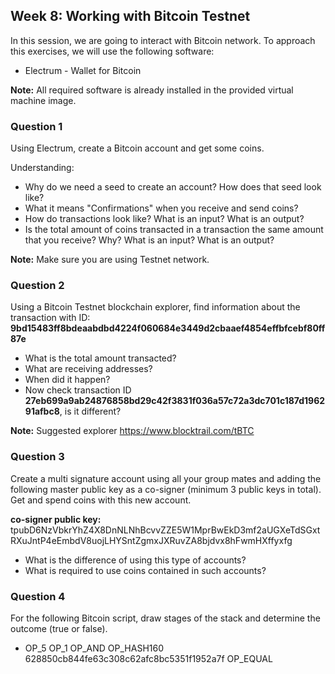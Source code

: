## Week 8: Working with Bitcoin Testnet

In this session, we are going to interact with Bitcoin network.
To approach this exercises, we will use the following software:
* Electrum - Wallet for Bitcoin

**Note:** All required software is already installed in the provided virtual machine
image.

### Question 1

Using Electrum, create a Bitcoin account and get some coins.

Understanding:
* Why do we need a seed to create an account? How does that seed look like?
* What it means "Confirmations" when you receive and send coins?
* How do transactions look like? What is an input? What is an output?
* Is the total amount of coins transacted in a transaction the same amount that
you receive? Why? What is an input? What is an output?

**Note:** Make sure you are using Testnet network.

### Question 2

Using a Bitcoin Testnet blockchain explorer, find information about the
transaction with ID: **9bd15483ff8bdeaabdbd4224f060684e3449d2cbaaef4854effbfcebf80ff87e**

* What is the total amount transacted?
* What are receiving addresses?
* When did it happen?
* Now check transaction ID **27eb699a9ab24876858bd29c42f3831f036a57c72a3dc701c187d196291afbc8**, is it different?

**Note:** Suggested explorer https://www.blocktrail.com/tBTC

### Question 3

Create a multi signature account using all your group mates and adding the
following master public key as a co-signer (minimum 3 public keys in total).
Get and spend coins with this new account.

**co-signer public key:** tpubD6NzVbkrYhZ4X8DnNLNhBcvvZZE5W1MprBwEkD3mf2aUGXeTdSGxtRXuJntP4eEmbdV8uojLHYSntZgmxJXRuvZA8bjdvx8hFwmHXffyxfg

* What is the difference of using this type of accounts?
* What is required to use coins contained in such accounts?

### Question 4

For the following Bitcoin script, draw stages of the stack and determine the
outcome (true or false).

* OP_5 OP_1 OP_AND OP_HASH160 628850cb844fe63c308c62afc8bc5351f1952a7f OP_EQUAL
